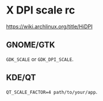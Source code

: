 # X DPI scale rc

<https://wiki.archlinux.org/title/HiDPI>

## GNOME/GTK

`GDK_SCALE` or `GDK_DPI_SCALE`.

## KDE/QT

`QT_SCALE_FACTOR=4 path/to/your/app`.
